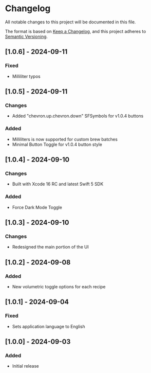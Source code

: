 # Changelog
All notable changes to this project will be documented in this file.

The format is based on [Keep a Changelog](https://keepachangelog.com/en/1.0.0/),
and this project adheres to [Semantic Versioning](https://semver.org/spec/v2.0.0.html).

## [1.0.6] - 2024-09-11
### Fixed
- Milliliter typos

## [1.0.5] - 2024-09-11
### Changes
- Added "chevron.up.chevron.down" SFSymbols for v1.0.4 buttons

### Added
- Milliliters is now supported for custom brew batches
- Minimal Button Toggle for v1.0.4 button style

## [1.0.4] - 2024-09-10
### Changes
- Built with Xcode 16 RC and latest Swift 5 SDK

### Added
- Force Dark Mode Toggle

## [1.0.3] - 2024-09-10
### Changes
- Redesigned the main portion of the UI

## [1.0.2] - 2024-09-08
### Added
- New volumetric toggle options for each recipe

## [1.0.1] - 2024-09-04
### Fixed
- Sets application language to English

## [1.0.0] - 2024-09-03
### Added
- Initial release
